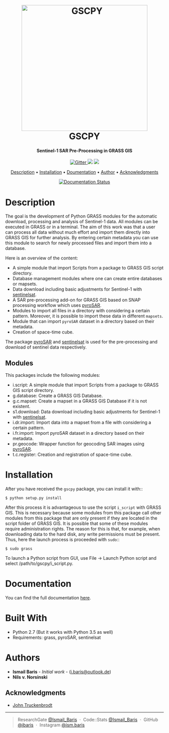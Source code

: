<h1 align="center">
  <br>
  <a href="https://gscpy.readthedocs.io/en/latest/#"><img src="https://i.imgur.com/uShXZIF.png" alt="GSCPY" width="400"></a>
  <br>
  GSCPY
  <br>
</h1>
<h4 align="center">Sentinel-1 SAR Pre-Processing in GRASS GIS </h4>

<p align="center">
  <a href="http://forthebadge.com">
    <img src="http://forthebadge.com/images/badges/made-with-python.svg"
         alt="Gitter">
  </a>
  <a href="http://forthebadge.com"><img src="http://forthebadge.com/images/badges/built-with-love.svg"></a>
  <a href="http://forthebadge.com">
      <img src="http://forthebadge.com/images/badges/built-with-science.svg">
  </a>
</p>


<p align="center">
  <a href="#description">Description</a> •
  <a href="#installation">Installation</a> •
  <a href="#documentation">Doumentation</a> •
  <a href="#authors">Author</a> •
  <a href="#acknowledgments">Acknowledgments</a>
</p>

<p align="center">
    <a href='https://gscpy.readthedocs.io/en/latest/?badge=latest'>
    <img src='https://readthedocs.org/projects/gscpy/badge/?version=latest' alt='Documentation Status' />
    </a>
</p>

# Description
The goal is the development of Python GRASS modules for the automatic download, processing and analysis of Sentinel-1
data. All modules can be executed in GRASS or in a terminal. The aim of this work was that a user can process all data
without much effort and import them directly into GRASS GIS for further analysis. By entering certain metadata you can
use this module to search for newly processed files and import them into a database.


Here is an overview of the content:
* A simple module that import Scripts from a package to GRASS GIS script directory.
* Database management modules where one can create entire databases or mapsets.
* Data download including basic adjustments for Sentinel-1 with <a href="https://github.com/sentinelsat/sentinelsat"> sentinelsat</a>.
* A SAR pre-processing add-on for GRASS GIS based on SNAP processing workflow which uses <a href="https://github.com/johntruckenbrodt/pyroSAR"> pyroSAR</a>.
* Modules to import all files in a directory with considering a certain pattern.  Moreover, it is possible to import
      these data in different ``mapsets``.
* Module that can import ``pyroSAR`` dataset in a directory based on their metadata.
* Creation of space-time cube.

The package <a href="https://github.com/johntruckenbrodt/pyroSAR"> pyroSAR</a> and <a href="https://github.com/sentinelsat/sentinelsat"> sentinelsat</a> is used for the pre-processing and download of sentinel data respectively.

## Modules
This packages include the following modules:
* i.script: A simple module that import Scripts from a package to GRASS GIS script directory.
* g.database: Create a GRASS GIS Database.
* g.c.mapset: Create a mapset in a GRASS GIS Database if it is not existent.
* s1.download: Data download including basic adjustments for Sentinel-1 with <a href="https://github.com/sentinelsat/sentinelsat"> sentinelsat</a>.
* i.dr.import: Import data into a mapset from a file with considering a certain pattern.
* i.fr.import: Import pyroSAR dataset in a directory based on their metadata.
* pr.geocode: Wrapper function for geocoding SAR images using <a href="https://github.com/johntruckenbrodt/pyroSAR"> pyroSAR</a>.
* t.c.register: Creation and registration of space-time cube.

# Installation
After you have received the `gscpy` package, you can install it with::

    $ python setup.py install

After this process it is advantageous to use the script `i_script` with GRASS GIS. This is necessary because some
modules from this package call other modules from this package that are only present if they are located in the
script folder of GRASS GIS. It is possible that some of these modules require administration rights. The reason for
this is that, for example, when downloading data to the hard disk, any write permissions must be present. Thus,
here the launch process is proceeded with `sudo`::

    $ sudo grass

To launch a Python script from GUI, use File -> Launch Python script and select /path/to/gscpy/i_script.py.

# Documentation
You can find the full documentation <a href="https://gscpy.readthedocs.io/en/latest/#">here</a>.

# Built With
* Python 2.7 (But it works with Python 3.5 as well)
* Requirements: grass, pyroSAR, sentinelsat

# Authors
* **Ismail Baris** - *Initial work* - (i.baris@outlook.de)
* **Nils v. Norsinski**

## Acknowledgments
*  <a href="https://github.com/johntruckenbrodt">John Truckenbrodt </a>

---

> ResearchGate [@Ismail_Baris](https://www.researchgate.net/profile/Ismail_Baris) &nbsp;&middot;&nbsp;
> Code::Stats [@Ismail_Baris](https://codestats.net/users/ibaris) &nbsp;&middot;&nbsp;
> GitHub [@ibaris](https://github.com/ibaris) &nbsp;&middot;&nbsp;
> Instagram [@ism.baris](https://www.instagram.com/ism.baris/)
